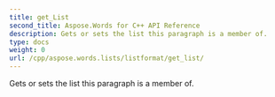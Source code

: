 ```yaml
---
title: get_List
second_title: Aspose.Words for C++ API Reference
description: Gets or sets the list this paragraph is a member of. 
type: docs
weight: 0
url: /cpp/aspose.words.lists/listformat/get_list/
---
```


Gets or sets the list this paragraph is a member of. 


